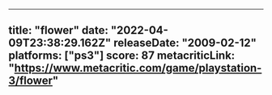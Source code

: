 
---
title: "flower"
date: "2022-04-09T23:38:29.162Z"
releaseDate: "2009-02-12"
platforms: ["ps3"]
score: 87
metacriticLink: "https://www.metacritic.com/game/playstation-3/flower"
---
